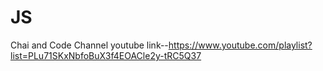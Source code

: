 # JS
Chai and Code Channel youtube link--https://www.youtube.com/playlist?list=PLu71SKxNbfoBuX3f4EOACle2y-tRC5Q37
